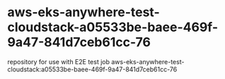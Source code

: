 # aws-eks-anywhere-test-cloudstack-a05533be-baee-469f-9a47-841d7ceb61cc-76
repository for use with E2E test job aws-eks-anywhere-test-cloudstack:a05533be-baee-469f-9a47-841d7ceb61cc-76
